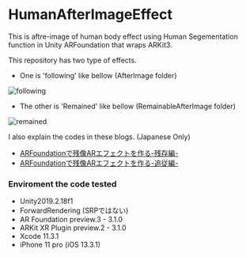 # HumanAfterImageEffect

This is aftre-image of human body effect using Human Segementation function in Unity ARFoundation that wraps ARKit3.

This repository has two type of effects.
- One is 'following' like bellow (AfterImage folder)

![following](https://raw.github.com/wiki/YoHana19/HumanAfterImageEffect/images/following.gif)

- The other is 'Remained' like bellow (RemainableAfterImage folder)

![remained](https://raw.github.com/wiki/YoHana19/HumanAfterImageEffect/images/remained.gif)

I also explain the codes in these blogs. (Japanese Only)
- [ARFoundationで残像ARエフェクトを作る-残存編-](https://qiita.com/yohanashima/items/b486282fea44b6d42aa4)
- [ARFoundationで残像ARエフェクトを作る-追従編-](https://qiita.com/yohanashima/items/696901ba201cd08d0741)


### Enviroment the code tested
- Unity2019.2.18f1
- ForwardRendering (SRPではない)
- AR Foundation preview.3 - 3.1.0
- ARKit XR Plugin preview.2 - 3.1.0
- Xcode 11.3.1
- iPhone 11 pro (iOS 13.3.1)
